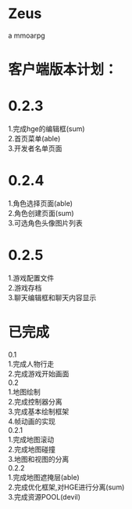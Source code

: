 Zeus
====

a mmoarpg

客户端版本计划：
=========

0.2.3
=====
1.完成hge的编辑框(sum)  
2.首页菜单(able)  
3.开发者名单页面

0.2.4
=====
1.角色选择页面(able)  
2.角色创建页面(sum)  
3.可选角色头像图片列表

0.2.5
=====
1.游戏配置文件  
2.游戏存档  
3.聊天编辑框和聊天内容显示
  
  
  
已完成
======

0.1  
1.完成人物行走  
2.完成游戏开始画面  
0.2  
1.地图绘制  
2.完成控制器分离  
3.完成基本绘制框架  
4.帧动画的实现  
0.2.1  
1.完成地图滚动  
2.完成地图碰撞  
3.地图和视图的分离  
0.2.2  
1.完成地图遮掩层(able)  
2.完成优化框架,对HGE进行分离(sum)  
3.完成资源POOL(devil)